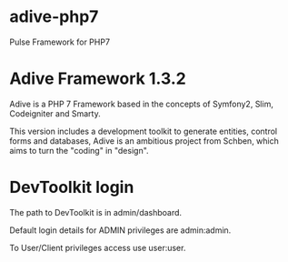 # adive-php7
Pulse Framework for PHP7

# Adive Framework 1.3.2
Adive is a PHP 7 Framework based in the concepts of Symfony2, Slim, Codeigniter and Smarty.

This version includes a development toolkit to generate entities, control forms and databases, Adive is an ambitious project from Schben, which aims to turn the "coding" in "design".

# DevToolkit login
The path to DevToolkit is in admin/dashboard.

Default login details for ADMIN privileges are admin:admin.

To User/Client privileges access use user:user.
